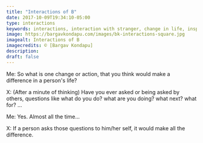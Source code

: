 ```yaml
---
title: "Interactions of B"
date: 2017-10-09T19:34:10-05:00
type: interactions
keywords: interactions, interaction with stranger, change in life, inspiration
image: https://bargavkondapu.com/images/bk-interactions-square.jpg
imagealt: Interactions of B
imagecredits: © [Bargav Kondapu]
description:
draft: false
---
```

[comment]: # (Interactions with strangers )

Me: So what is one change or action, that you think would make a difference in a person's life?

X: (After a minute of thinking) Have you ever asked or being asked by others, questions like what do you do? what are you doing? what next? what for? ...

Me: Yes. Almost all the time...

X: If a person asks those questions to him/her self, it would make all the difference.
